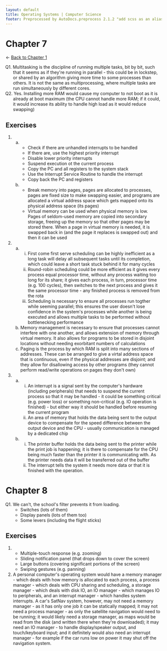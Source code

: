 ```yaml
---
layout: default
title: Operating Systems | Computer Science
footer: Preprocessed by AutoDocs.preprocess 2.1.2 "add scss as an alias for css" ⓒ Starwort, 2020
---
```


<!-- 2343432205 -->
<style>
    :not(ul) + ol {
        counter-reset: list-ctr;
        list-style-type: none;
        list-style-position: outside;
    }
    :not(ul) + ol > li {
        counter-increment: list-ctr;
    }
    :not(ul) + ol > li::before {
        content:"Q" counter(list-ctr) ". ";
        margin-left: -25px;
    }
    ol ul {
        list-style-type: lower-alpha;
    }
    ol ul ul {
        list-style-type: lower-roman;
    }
    ul ol, ol ol {
        list-style-type: circle;
    }
    ul {
        list-style-type: decimal;
    }
    ul ul {
        list-style-type: lower-alpha;
    }
    ul ul ul {
        list-style-type: lower-roman;
    }
</style>

# Chapter 7

← [Back to Chapter 1](./index.html)

1. Multitasking is the discipline of running multiple tasks, bit by bit, such that it seems as if they're running in parallel - this could be in lockstep, or shared by an algorithm giving more time to some processes than others. It is not the same as multiprocessing, where multiple tasks are run simultaneously by different cores.
2. Yes. Installing more RAM would cause my computer to not boot as it is already at boot maximum (the CPU cannot handle more RAM; if it could, it would increase its ability to handle high load as it would reduce swapping)

## Exercises

- &#x200b;
  - &#x200b;
      1. Check if there are unhandled interrupts to be handled
      2. If there are, use the highest priority interrupt
      3. Disable lower priority interrupts
      4. Suspend execution ot the current process
      5. Copy the PC and all registers to the system stack
      6. Use the Interrupt Service Routine to handle the interrupt
      7. Copy back the PC and registers
  - &#x200b;
      1. Break memory into pages, pages are allocated to processes, pages are fixed size to make swapping easier, and programs are allocated a virtual address space which gets mapped onto its physical address space (its pages)
      2. Virtual memory can be used when physical memory is low. Pages of seldom-used memory are copied into secondary storage, freeing up the memory so that other pages may be stored there. When a page in virtual memory is needed, it is swapped back in (and the page it replaces is swapped out) and then it can be used
- &#x200b;
  - &#x200b;
    - First come first serve scheduling can be highly inefficient as a long task will delay all subsequent tasks until its completion, which could leave a short task stuck behind it for many cycles
    - Round-robin scheduling could be more efficient as it gives every process equal processor time, without any process waiting too long for its share; it gives each process, in turn, processor time (e.g. 100 cycles), then switches to the next process and gives it the same processor time - any finished process is removed from the rota
    - Scheduling is necessary to ensure all processes run togther while seeming parallel; this ensures the user doesn't lose confidence in the system's processes while another is being executed and allows multiple tasks to be performed without bottlenecking performance
  - Memory management is necessary to ensure that processes cannot interfere with one another, and allows extension of memory through virtual memory. It also allows for programs to be stored in disjoint locations without needing exorbitant numbers of calculations
  - Paging is the process by which RAM is split into many sections of addresses. These can be arranged to give a virtal address space that is continuous, even if the physical addresses are disjoint; and they allow for disallowing access by other programs (they cannot perform read/write operations on pages they don't own)
- &#x200b;
  - &#x200b;
    - An interrupt is a signal sent by the computer's hardware (including peripherals) that needs to suspend the current process so that it may be handled - it could be something critical (e.g. power loss) or something non-critical (e.g. IO operation is finished) - but either way it should be handled before resuming the current program
    - An area of memory that holds the data being sent to the output device to compensate for the speed difference between the output device and the CPU - usually communication is managed by a dedicated chip
  - &#x200b;
    - The printer buffer holds the data being sent to the printer while the print job is happening; it is there to compensate for the CPU being much faster than the printer it is communicating with. As the printer needs data it will be transferred out of the buffer
    - The interrupt tells the system it needs more data or that it is finished with the operation.

# Chapter 8

1. We can't, the school's filter prevents it from loading.
    1. Switches (lots of them)
    2. Display panels (lots of them too)
    3. Some levers (including the flight sticks)

## Exercises

- &#x200b;
    1. Multiple-touch response (e.g. zooming)
    2. Sliding notification panel (that drops down to cover the screen)
    3. Large buttons (covering significant portions of the screen)
    4. Swiping gestures (e.g. panning)
- A personal computer's operating system would have a memory manager - which deals with how memory is allocated to each process, a process manager - which deals with CPU sharing and scheduling, a storage manager - which deals with disk IO, an IO manager - which manages IO to peripherals, and an interrupt manager - which handles system interrupts. A car's SatNav system, however, may not need a memory manager - as it has only one job it can be statically mapped; it may not need a process manager - as only the satellite navigation would need to be running; it would likely need a storage manager, as maps would be read from the disk (and written there when they're downloaded); it may need an IO manager - to handle display/speaker output, and touch/keyboard input; and it definitely would also need an interrupt manager - for example if the car runs low on power it may shut off the navigation system.
